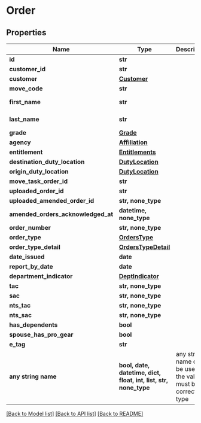 # Order


## Properties
Name | Type | Description | Notes
------------ | ------------- | ------------- | -------------
**id** | **str** |  | [optional] 
**customer_id** | **str** |  | [optional] 
**customer** | [**Customer**](Customer.md) |  | [optional] 
**move_code** | **str** |  | [optional] 
**first_name** | **str** |  | [optional] [readonly] 
**last_name** | **str** |  | [optional] [readonly] 
**grade** | [**Grade**](Grade.md) |  | [optional] 
**agency** | [**Affiliation**](Affiliation.md) |  | [optional] 
**entitlement** | [**Entitlements**](Entitlements.md) |  | [optional] 
**destination_duty_location** | [**DutyLocation**](DutyLocation.md) |  | [optional] 
**origin_duty_location** | [**DutyLocation**](DutyLocation.md) |  | [optional] 
**move_task_order_id** | **str** |  | [optional] 
**uploaded_order_id** | **str** |  | [optional] 
**uploaded_amended_order_id** | **str, none_type** |  | [optional] 
**amended_orders_acknowledged_at** | **datetime, none_type** |  | [optional] 
**order_number** | **str, none_type** |  | [optional] 
**order_type** | [**OrdersType**](OrdersType.md) |  | [optional] 
**order_type_detail** | [**OrdersTypeDetail**](OrdersTypeDetail.md) |  | [optional] 
**date_issued** | **date** |  | [optional] 
**report_by_date** | **date** |  | [optional] 
**department_indicator** | [**DeptIndicator**](DeptIndicator.md) |  | [optional] 
**tac** | **str, none_type** |  | [optional] 
**sac** | **str, none_type** |  | [optional] 
**nts_tac** | **str, none_type** |  | [optional] 
**nts_sac** | **str, none_type** |  | [optional] 
**has_dependents** | **bool** |  | [optional] 
**spouse_has_pro_gear** | **bool** |  | [optional] 
**e_tag** | **str** |  | [optional] 
**any string name** | **bool, date, datetime, dict, float, int, list, str, none_type** | any string name can be used but the value must be the correct type | [optional]

[[Back to Model list]](../README.md#documentation-for-models) [[Back to API list]](../README.md#documentation-for-api-endpoints) [[Back to README]](../README.md)


